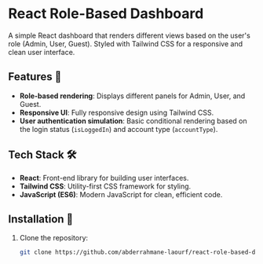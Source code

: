 # React Role-Based Dashboard

A simple React dashboard that renders different views based on the user's role (Admin, User, Guest). Styled with Tailwind CSS for a responsive and clean user interface.

## Features 🚀
- **Role-based rendering**: Displays different panels for Admin, User, and Guest.
- **Responsive UI**: Fully responsive design using Tailwind CSS.
- **User authentication simulation**: Basic conditional rendering based on the login status (`isLoggedIn`) and account type (`accountType`).

## Tech Stack 🛠️
- **React**: Front-end library for building user interfaces.
- **Tailwind CSS**: Utility-first CSS framework for styling.
- **JavaScript (ES6)**: Modern JavaScript for clean, efficient code.

## Installation 🔧

1. Clone the repository:
   ```bash
   git clone https://github.com/abderrahmane-laourf/react-role-based-dashboard.git
